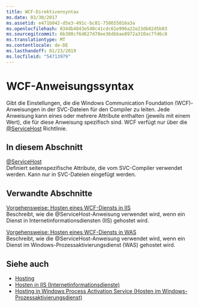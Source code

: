 ```yaml
---
title: WCF-Direktivensyntax
ms.date: 03/30/2017
ms.assetid: e471b042-d5e3-491c-bc81-758655016a3a
ms.openlocfilehash: 034db4843e540c41cdc61e996a22e23db02d5b03
ms.sourcegitcommit: 6b308cf6d627d78ee36dbbae8972a310ac7fd6c8
ms.translationtype: MT
ms.contentlocale: de-DE
ms.lasthandoff: 01/23/2019
ms.locfileid: "54713979"
---
```

# <a name="wcf-directive-syntax"></a>WCF-Anweisungssyntax
Gibt die Einstellungen, die die Windows Communication Foundation (WCF)-Anweisungen in der SVC-Dateien für den Compiler zu leiten. Jede Anweisung kann eines oder mehrere Attribute enthalten (jeweils mit einem Wert), die für diese Anweisung spezifisch sind. WCF verfügt nur über die [ \@ServiceHost](../../../../../docs/framework/configure-apps/file-schema/wcf-directive/servicehost.md) Richtlinie.  
  
## <a name="in-this-section"></a>In diesem Abschnitt  
 [@ServiceHost](../../../../../docs/framework/configure-apps/file-schema/wcf-directive/servicehost.md)  
 Definiert seitenspezifische Attribute, die vom SVC-Compiler verwendet werden. Kann nur in SVC-Dateien eingefügt werden.  
  
## <a name="related-sections"></a>Verwandte Abschnitte  
 [Vorgehensweise: Hosten eines WCF-Diensts in IIS](../../../../../docs/framework/wcf/feature-details/how-to-host-a-wcf-service-in-iis.md)  
 Beschreibt, wie die @ServiceHost-Anweisung verwendet wird, wenn ein Dienst in Internetinformationsdiensten (IIS) gehostet wird.  
  
 [Vorgehensweise: Hosten eines WCF-Diensts in WAS](../../../../../docs/framework/wcf/feature-details/how-to-host-a-wcf-service-in-was.md)  
 Beschreibt, wie die @ServiceHost-Anweisung verwendet wird, wenn ein Dienst im Windows-Prozessaktivierungsdienst (WAS) gehostet wird.  
  
## <a name="see-also"></a>Siehe auch
- [Hosting](../../../../../docs/framework/wcf/feature-details/hosting.md)
- [Hosten in IIS (Internetinformationsdienste)](../../../../../docs/framework/wcf/feature-details/hosting-in-internet-information-services.md)
- [Hosting in Windows Process Activation Service (Hosten im Windows-Prozessaktivierungsdienst)](../../../../../docs/framework/wcf/feature-details/hosting-in-windows-process-activation-service.md)
